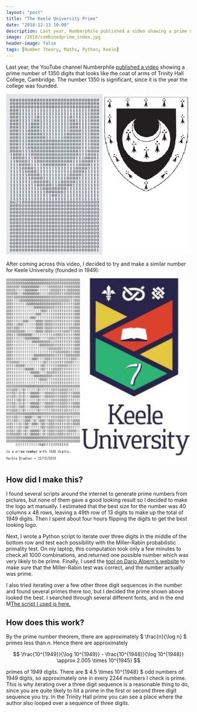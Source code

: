 ```yaml
---
layout: "post"
title: "The Keele University Prime"
date: "2018-12-13 10:00"
description: Last year, Numberphile published a video showing a prime number of 1350 digits that looks like the coat of arms of Trinity Hall College, Cambridge. Here's how I made a similar prime for my university.
image: /2018/combinedprime_index.jpg
header-image: false
tags: [Number Theory, Maths, Python, Keele]
---
```


Last year, the YouTube channel Numberphile [published a video][94f74fc7] showing a prime number of 1350 digits that looks like the coat of arms of Trinity Hall College, Cambridge. The number 1350 is significant, since it is the year the college was founded.

![The Trinity Hall Prime](/assets/img/2018/trinity-hall-prime.jpg)

After coming across this video, I decided to try and make a similar number for Keele University (founded in 1949):

![Keele University Prime](/assets/img/2018/combinedprime.jpg)

## How did I make this?

I found several scripts around the internet to generate prime numbers from pictures, but none of them gave a good looking result so I decided to make the logo art manually. I estimated that the best size for the number was 40 columns x 48 rows, leaving a 49th row of 13 digits to make up the total of 1949 digits. Then I spent about four hours flipping the digits to get the best looking logo.

Next, I wrote a Python script to iterate over three digits in the middle of the bottom row and test each possibility with the Miller-Rabin probabilistic primality test. On my laptop, this computation took only a few minutes to check all 1000 combinations, and returned one possible number which was very likely to be prime. Finally, I used the [tool on Dario Alpern's website][2c613c75] to make sure that the Miller-Rabin test was correct, and the number actually was prime.

I also tried iterating over a few other three digit sequences in the number and found several primes there too, but I decided the prime shown above looked the best. I searched through several different fonts, and in the end M[The script I used is here.][085383f2]

## How does this work?

By the prime number theorem, there are approximately $ \frac{n}{\log n} $ primes less than $n$. Hence there are approximately

$$ \frac{10^{1949}}{\log 10^{1949}} - \frac{10^{1948}}{\log 10^{1948}} \approx 2.005 \times 10^{1945} $$

primes of 1949 digits. There are $ 4.5 \times 10^{1948} $ odd numbers of 1949 digits, so approximately one in every 2244 numbers I check is prime. This is why iterating over a three digit sequence is a reasonable thing to do, since you are quite likely to hit a prime in the first or second three digit sequence you try. In the Trinity Hall prime you can see a place where the author also looped over a sequence of three digits.

  [94f74fc7]: https://www.youtube.com/watch?v=fQQ8IiTWHhg "The Trinity Hall Prime"
  [2c613c75]: https://www.alpertron.com.ar/ECM.HTM "Integer Factorization Tool"
  [085383f2]: https://gist.github.com/herbiebradley/d31e87ebf1e4c325a2658ed1df21f171 "Prime Search - Python"
